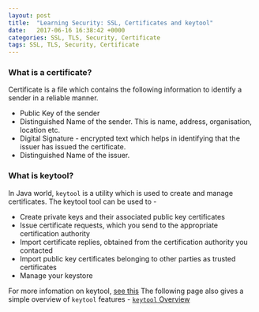 ```yaml
---
layout: post
title:  "Learning Security: SSL, Certificates and keytool"
date:   2017-06-16 16:38:42 +0000
categories: SSL, TLS, Security, Certificate 
tags: SSL, TLS, Security, Certificate
---
```


### What is a certificate? 

Certificate is a file which contains the following information to identify a sender in a reliable manner. 
- Public Key of the sender
- Distinguished Name of the sender. This is name, address, organisation, location etc. 
- Digital Signature - encrypted text which helps in identifying that the issuer has issued the certificate. 
- Distinguished Name of the issuer. 


### What is keytool?
In Java world, `keytool` is a utility which is used to create and manage certificates. The keytool tool can be used to -
- Create private keys and their associated public key certificates
- Issue certificate requests, which you send to the appropriate certification authority
- Import certificate replies, obtained from the certification authority you contacted
- Import public key certificates belonging to other parties as trusted certificates
- Manage your keystore


For more infomation on keytool, [see this](https://docs.oracle.com/javase/tutorial/security/sigcert/index.html#GenCSR)
The following page also gives a simple overview of `keytool` features - [`keytool` Overview](https://www.sslshopper.com/article-most-common-java-keytool-keystore-commands.html)
